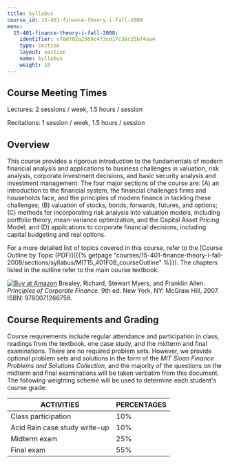 ```yaml
---
title: Syllabus
course_id: 15-401-finance-theory-i-fall-2008
menu:
  15-401-finance-theory-i-fall-2008:
    identifier: cf8df02a2969c473cd17c36c15b74aa4
    type: section
    layout: section
    name: Syllabus
    weight: 10
---
```

Course Meeting Times
--------------------

Lectures: 2 sessions / week, 1.5 hours / session

Recitations: 1 session / week, 1.5 hours / session

Overview
--------

This course provides a rigorous introduction to the fundamentals of modern financial analysis and applications to business challenges in valuation, risk analysis, corporate investment decisions, and basic security analysis and investment management. The four major sections of the course are: (A) an introduction to the financial system, the financial challenges firms and households face, and the principles of modern finance in tackling these challenges; (B) valuation of stocks, bonds, forwards, futures, and options; (C) methods for incorporating risk analysis into valuation models, including portfolio theory, mean-variance optimization, and the Capital Asset Pricing Model; and (D) applications to corporate financial decisions, including capital budgeting and real options.

For a more detailed list of topics covered in this course, refer to the [Course Outline by Topic (PDF)]({{% getpage "courses/15-401-finance-theory-i-fall-2008/sections/syllabus/MIT15_401F08_courseOutline" %}}). The chapters listed in the outline refer to the main course textbook:

[![Buy at Amazon](/images/a_logo_17.gif)](http://www.amazon.com/exec/obidos/ASIN/0071266755/ref=nosim/mitopencourse-20) Brealey, Richard, Stewart Myers, and Franklin Allen. _Principles of Corporate Finance_. 9th ed. New York, NY: McGraw Hill, 2007. ISBN: 9780071266758.

Course Requirements and Grading
-------------------------------

Course requirements include regular attendance and participation in class, readings from the textbook, one case study, and the midterm and final examinations. There are no required problem sets. However, we provide optional problem sets and solutions in the form of the _MIT Sloan Finance Problems and Solutions Collection_, and the majority of the questions on the midterm and final examinations will be taken verbatim from this document. The following weighting scheme will be used to determine each student's course grade:

| ACTIVITIES | PERCENTAGES |
| --- | --- |
| Class participation | 10% |
| Acid Rain case study write-up | 10% |
| Midterm exam | 25% |
| Final exam | 55%
